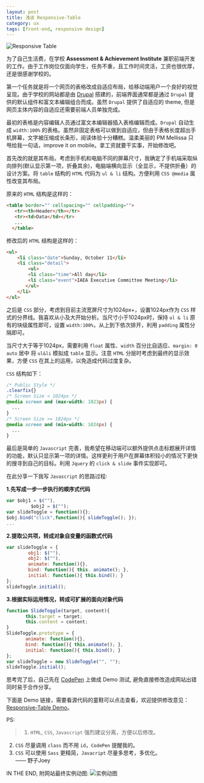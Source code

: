 ```yaml
---
layout: post
title: 浅谈 Responsive-Table
category: ux
tags: [front-end, responsive design]
---
```


<img src="{{site.baseurl}}/public/images/2015-09-12-1.jpg" alt="Responsive Table" />

为了自己生活费，在学校 **Assessment & Achievement Institute** 兼职前端开发的工作。由于工作岗位仅面向学生，任务不重，且工作时间灵活，工资也很优厚，还是很感谢学校的。

第一个任务就是将一个网页的表格改成自适应布局，给移动端用户一个良好的视觉呈现。由于学校的网站都是由 [Drupal](https://www.drupal.org/) 搭建的，前端界面通常都是通过 `Drupal` 提供的默认组件和富文本编辑组合而成。虽然 `Drupal` 提供了自适应的 theme, 但是网页主体内容的自适应还需要前端人员单独完成。

最初的表格是内容编辑人员通过富文本编辑器插入表格编辑而成。`Drupal` 自动生成 `width:100%` 的表格。虽然非固定表格可以做到自适应，但由于表格长度超出手机屏幕，文字被压缩成长条形，阅读体验十分糟糕。温柔美丽的 PM Mellissa 只甩给我一句话，improve it on mobile。拿工资就要干实事，开始修改吧。

首先改的就是其布局。考虑到手机和电脑不同的屏幕尺寸，我确定了手机端采取纵向排列(默认显示第一项，折叠其余)，电脑端横向显示（全显示，不提供折叠）的设计方案。将 `table` 结构的 `HTML` 代码为 `ul & li` 结构。方便利用 `CSS @media` 属性改变其布局。

原来的 `HTML` 结构是这样的：

```html
<table border="" cellspacing="" cellpadding="">
   <tr><th>Header</th></tr>
   <tr><td>Data</td></tr>
   ...
  </table>
```

修改后的 `HTML` 结构是这样的：

```html
<ul>
    <li class="date">Sunday, October 11</li>
    <li class="detail">
        <ul>
        <li class="time">All day</li>
        <li class="event">IAEA Executive Committee Meeting</li>
       </ul>
    </li>
</ul>
```

之后是 `CSS` 部分，考虑到目前主流宽屏尺寸为1024px+，设置1024px作为 `CSS` 样式的分界线。我喜欢从小及大开始分析。当尺寸小于1024px时，保持 `ul & li` 原有的块级属性即可，设置 `width:100%`，从上到下依次排开，利用 `padding` 属性分隔即可。

当尺寸大于等于1024px，需要利用 `float` 属性、`width` 百分比自适应、`margin: 0 auto` 居中 将 `ul&li` 模拟成 `table` 显示。注意 `HTML` 分层时考虑到最终的显示效果，方便 `CSS` 在其上的运用，以免造成代码过度复杂。

`CSS` 结构如下：

```css
/* Public Style */
.clearfix{}
/* Screen Size < 1024px */
@media screen and (max-width: 1023px) {
  ...
}
/* Screen Size >= 1024px */
@media screen and (min-width: 1024px) {
  ...
}
```

最后是简单的 `Javascript` 完善，我希望在移动端可以额外提供点击标题展开详情的功能，默认只显示第一项的详情。这样更利于用户在屏幕体积较小的情况下更快的搜寻到自己的目标。利用 `Jquery` 的 `click & slide` 事件实现即可。

在此分享一下我写 `Javascript` 的思路过程:

**1.先写成一步一步执行的顺序式代码**

```javascript
var $obj1 = $(""),
         $obj2 = $("");
var slideToggle = function(){};
$obj.bind("click",function(){ slideToggle(); });
...
```

**2.提取公共项，转成对象自变量的函数式代码**

```javascript
var slideToggle = {
        obj1: $(""),
        obj2: $(""),
        animate: function(){},
        bind: function(){ this. animate(); },
        initial: function(){ this.bind(); }
};
slideToggle.initial();
```

**3.根据实际运用情况，转成可扩展的面向对象代码**

```javascript
function SlideToggle(target, content){
       this.target = target;
       this.content = content;
}
SlideToggle.prototype = {
       animate: function(){},
       bind: function(){ this.animate(); },
       initial: function(){ this.bind(); }
};
var slideToggle = new SlideToggle("", "");
slideToggle.initial();
```

思考完了后，自己先在 [CodePen](http://codepen.io/) 上做成 Demo 测试, 避免直接修改造成网站出错同时易于合作分享。

下面是 Demo 链接，需要看源代码的童鞋可以点击查看，欢迎提供修改意见：
[Responsive-Table Demo](http://codepen.io/JoeyQiang/pen/vNOypQ)。

PS: 

> 1. `HTML`, `CSS`, `Javascript` 强烈建议分离，方便以后修改。
2. `CSS` 尽量调用 `class` 而不用 `id`，`CodePen` 提醒我的。
3. `CSS` 可以使用 `Sass` 更精简，`Javacript` 尽量多思考，多优化。<br/>
—— 野子Joey


IN THE END, 附网站最终实例动图:
<img src="{{site.baseurl}}/public/images/2015-09-12-2.gif" alt="实例动图" />
